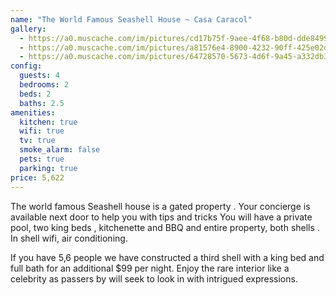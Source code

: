 ```yaml
---
name: "The World Famous Seashell House ~ Casa Caracol"
gallery:
  - https://a0.muscache.com/im/pictures/cd17b75f-9aee-4f68-b80d-dde84996fb4b.jpg?im_w=720
  - https://a0.muscache.com/im/pictures/a81576e4-8900-4232-90ff-425e02df5939.jpg?im_w=1680
  - https://a0.muscache.com/im/pictures/64728570-5673-4d6f-9a45-a332db33069e.jpg?im_w=1680
config:
  guests: 4
  bedrooms: 2
  beds: 2
  baths: 2.5
amenities:
  kitchen: true
  wifi: true
  tv: true
  smoke_alarm: false
  pets: true
  parking: true
price: 5,622
---
```

The world famous Seashell house is a gated property .
Your concierge is available next door to help you with tips and tricks
You will have a private pool, two king beds , kitchenette and BBQ and entire property, both shells . In shell wifi, air conditioning.

If you have 5,6 people we have constructed a third shell with a king bed and full bath for an additional $99 per night.
Enjoy the rare interior like a celebrity as passers by will seek to look in with intrigued expressions.